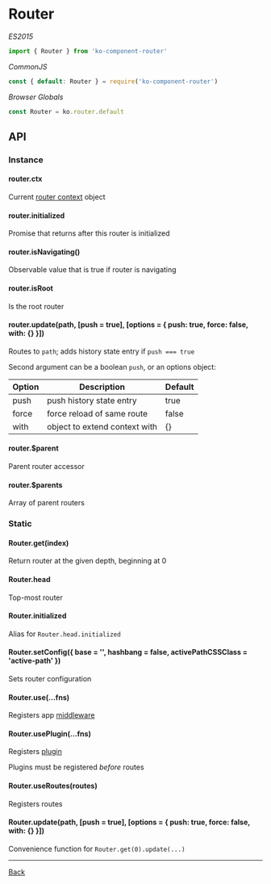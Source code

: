 # Router

*ES2015*
```javascript
import { Router } from 'ko-component-router'
```

*CommonJS*
```javascript
const { default: Router } = require('ko-component-router')
```

*Browser Globals*
```javascript
const Router = ko.router.default
```

## API

### Instance

#### router.ctx
Current [router context](./context.md) object

#### router.initialized
Promise that returns after this router is initialized

#### router.isNavigating()
Observable value that is true if router is navigating

#### router.isRoot
Is the root router

#### router.update(path, [push = true], [options = { push: true, force: false, with: {} }])
Routes to `path`; adds history state entry if `push === true`

Second argument can be a boolean `push`, or an options object:

| Option | Description                    | Default |
| ------ | ------------------------------ | ------- |
| push   | push history state entry       | true    |
| force  | force reload of same route     | false   |
| with   | object to extend context with  | {}      |

#### router.$parent
Parent router accessor

#### router.$parents
Array of parent routers

### Static

#### Router.get(index)
Return router at the given depth, beginning at 0

#### Router.head
Top-most router

#### Router.initialized
Alias for `Router.head.initialized`

#### Router.setConfig({ base = '', hashbang = false, activePathCSSClass = 'active-path' })
Sets router configuration

#### Router.use(...fns)
Registers app [middleware](./middleware.md)

#### Router.usePlugin(...fns)
Registers [plugin](./plugins.md)

Plugins must be registered *before* routes

#### Router.useRoutes(routes)
Registers routes

#### Router.update(path, [push = true], [options = { push: true, force: false, with: {} }])
Convenience function for `Router.get(0).update(...)`

---

[Back](./README.md)

